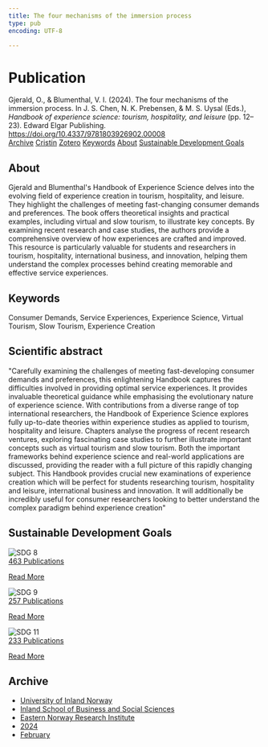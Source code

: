 ```yaml
---
title: The four mechanisms of the immersion process
type: pub
encoding: UTF-8

---
```

<h1>Publication</h1>
<article id="csl-bib-container-DM28Z5KZ" class="csl-bib-container">
  <div class="csl-bib-body"> <div class="csl-entry">Gjerald, O., &#38; Blumenthal, V. I. (2024). The four mechanisms of the immersion process. In J. S. Chen, N. K. Prebensen, &#38; M. S. Uysal (Eds.), <i>Handbook of experience science: tourism, hospitality, and leisure</i> (pp. 12–23). Edward Elgar Publishing. <a href="https://doi.org/10.4337/9781803926902.00008">https://doi.org/10.4337/9781803926902.00008</a></div> </div>
  <div class="csl-bib-buttons">
    <a href="#taxonomy-article-DM28Z5KZ" alt="archive" class="csl-bib-button">Archive</a>
    <a href="https://app.cristin.no/results/show.jsf?id=2243524" alt="Cristin" class="csl-bib-button">Cristin</a>
    <a href="http://zotero.org/groups/5881554/items/DM28Z5KZ" alt="Zotero" class="csl-bib-button">Zotero</a>
    <a href="#keywords-article-DM28Z5KZ" alt="keywords" class="csl-bib-button">Keywords</a>
    <a href="#about-article-DM28Z5KZ" alt="about_pub" class="csl-bib-button">About</a>
    <a href="#sdg-article-DM28Z5KZ" alt="sdg" class="csl-bib-button">Sustainable Development Goals</a>
  </div>
  <div id="csl-bib-meta-container-DM28Z5KZ"></div>
</article>
<div id="csl-bib-meta-DM28Z5KZ" class="csl-bib-meta">
  <article id="about-article-DM28Z5KZ" class="about_pub-article">
    <h1>About</h1>
    Gjerald and Blumenthal's Handbook of Experience Science delves into the evolving field of experience creation in tourism, hospitality, and leisure. They highlight the challenges of meeting fast-changing consumer demands and preferences. The book offers theoretical insights and practical examples, including virtual and slow tourism, to illustrate key concepts. By examining recent research and case studies, the authors provide a comprehensive overview of how experiences are crafted and improved. This resource is particularly valuable for students and researchers in tourism, hospitality, international business, and innovation, helping them understand the complex processes behind creating memorable and effective service experiences.
  </article>
  <article id="keywords-article-DM28Z5KZ" class="keywords-article">
    <h1>Keywords</h1>
    Consumer Demands, Service Experiences, Experience Science, Virtual Tourism, Slow Tourism, Experience Creation
  </article>
  <article id="abstract-article-DM28Z5KZ" class="abstract-article">
    <h1>Scientific abstract</h1>
    "Carefully examining the challenges of meeting fast-developing consumer demands and preferences, this enlightening Handbook captures the difficulties involved in providing optimal service experiences. It provides invaluable theoretical guidance while emphasising the evolutionary nature of experience science. With contributions from a diverse range of top international researchers, the Handbook of Experience Science explores fully up-to-date theories within experience studies as applied to tourism, hospitality and leisure. Chapters analyse the progress of recent research ventures, exploring fascinating case studies to further illustrate important concepts such as virtual tourism and slow tourism. Both the important frameworks behind experience science and real-world applications are discussed, providing the reader with a full picture of this rapidly changing subject. This Handbook provides crucial new examinations of experience creation which will be perfect for students researching tourism, hospitality and leisure, international business and innovation. It will additionally be incredibly useful for consumer researchers looking to better understand the complex paradigm behind experience creation"
  </article>
  <article id="sdg-article-DM28Z5KZ" class="sdg-article">
    <h1>Sustainable Development Goals</h1>
    <div class="sdg-container"><div id="sdg8" class="sdg">
        <img src="{{< params subfolder >}}images/sdg/sdg08_en.png" class="image" alt="SDG 8">
        <div class="sdg-overlay">
          <a href="{{< params subfolder >}}en/archive/?sdg=8#archive" class="sdg-publication-count"><span>463</span> Publications</a>
          <p><a href="https://sdgs.un.org/goals/goal8" class="sdg-read-more">Read More</a></p>
        </div>
      </div> <div id="sdg9" class="sdg">
        <img src="{{< params subfolder >}}images/sdg/sdg09_en.png" class="image" alt="SDG 9">
        <div class="sdg-overlay">
          <a href="{{< params subfolder >}}en/archive/?sdg=9#archive" class="sdg-publication-count"><span>257</span> Publications</a>
          <p><a href="https://sdgs.un.org/goals/goal9" class="sdg-read-more">Read More</a></p>
        </div>
      </div> <div id="sdg11" class="sdg">
        <img src="{{< params subfolder >}}images/sdg/sdg11_en.png" class="image" alt="SDG 11">
        <div class="sdg-overlay">
          <a href="{{< params subfolder >}}en/archive/?sdg=11#archive" class="sdg-publication-count"><span>233</span> Publications</a>
          <p><a href="https://sdgs.un.org/goals/goal11" class="sdg-read-more">Read More</a></p>
        </div>
      </div></div>
  </article>
  <article id="taxonomy-article-DM28Z5KZ" class="taxonomy-article">
    <h1>Archive</h1>
    <ul>
      <li><a href="{{< params subfolder >}}en/archive/?key=3DCRN523">University of Inland Norway</a></li>
      <li><a href="{{< params subfolder >}}en/archive/?key=DU8Q9LN9">Inland School of Business and Social Sciences</a></li>
      <li><a href="{{< params subfolder >}}en/archive/?key=IRYXBU4S">Eastern Norway Research Institute</a></li>
      <li><a href="{{< params subfolder >}}en/archive/?key=WY52T3Q9">2024</a></li>
      <li><a href="{{< params subfolder >}}en/archive/?key=M6HXHZU4">February</a></li>
    </ul>
  </article>
</div>
